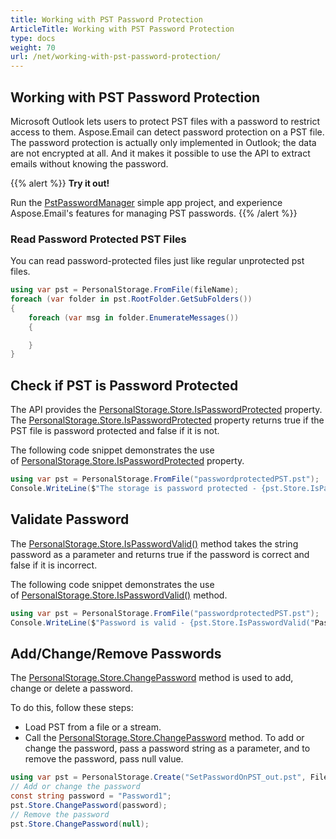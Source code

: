 ```yaml
---
title: Working with PST Password Protection 
ArticleTitle: Working with PST Password Protection 
type: docs
weight: 70
url: /net/working-with-pst-password-protection/
---
```


## **Working with PST Password Protection**

Microsoft Outlook lets users to protect PST files with a password to restrict access to them. Aspose.Email can detect password protection on a PST file. The password protection is actually only implemented in Outlook; the data are not encrypted at all. And it makes it possible to use the API to extract emails without knowing the password.

{{% alert %}}
**Try it out!**

Run the [PstPasswordManager](https://github.com/aspose-email/Aspose.Email-for-.NET/tree/master/Sample%20Apps/PstPasswordManager/PstPasswordManager) simple app project, and experience Aspose.Email's features for managing PST passwords.
{{% /alert %}}

### **Read Password Protected PST Files**

You can read password-protected files just like regular unprotected pst files.

```csharp
using var pst = PersonalStorage.FromFile(fileName);
foreach (var folder in pst.RootFolder.GetSubFolders())
{
    foreach (var msg in folder.EnumerateMessages())
    {

    }
}
```

## **Check if PST is Password Protected**

The API provides the [PersonalStorage.Store.IsPasswordProtected](https://reference.aspose.com/email/net/aspose.email.storage.pst/messagestore/ispasswordprotected/) property. The [PersonalStorage.Store.IsPasswordProtected](https://reference.aspose.com/email/net/aspose.email.storage.pst/messagestore/ispasswordprotected/) property returns true if the PST file is password protected and false if it is not.

The following code snippet demonstrates the use of [PersonalStorage.Store.IsPasswordProtected](https://reference.aspose.com/email/net/aspose.email.storage.pst/messagestore/ispasswordprotected/) property.

```csharp
using var pst = PersonalStorage.FromFile("passwordprotectedPST.pst");
Console.WriteLine($"The storage is password protected - {pst.Store.IsPasswordProtected}");
```

## **Validate Password**

The [PersonalStorage.Store.IsPasswordValid()](https://reference.aspose.com/email/net/aspose.email.storage.pst/messagestore/ispasswordvalid/#ispasswordvalid) method takes the string password as a parameter and returns true if the password is correct and false if it is incorrect.

The following code snippet demonstrates the use of [PersonalStorage.Store.IsPasswordValid()](https://reference.aspose.com/email/net/aspose.email.storage.pst/messagestore/ispasswordvalid/#ispasswordvalid) method.

```csharp
using var pst = PersonalStorage.FromFile("passwordprotectedPST.pst");
Console.WriteLine($"Password is valid - {pst.Store.IsPasswordValid("Password1")}");
```

## **Add/Change/Remove Passwords**

The [PersonalStorage.Store.ChangePassword](https://reference.aspose.com/email/net/aspose.email.storage.pst/messagestore/changepassword/) method is used to add, change or delete a password.

To do this, follow these steps:

- Load PST from a file or a stream.
- Call the [PersonalStorage.Store.ChangePassword](https://reference.aspose.com/email/net/aspose.email.storage.pst/messagestore/changepassword/) method. To add or change the password, pass a password string as a parameter, and to remove the password, pass null value.

```csharp
using var pst = PersonalStorage.Create("SetPasswordOnPST_out.pst", FileFormatVersion.Unicode);
// Add or change the password
const string password = "Password1";
pst.Store.ChangePassword(password);
// Remove the password
pst.Store.ChangePassword(null);
```

